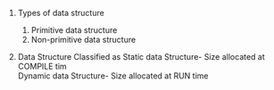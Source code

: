 1. Types of data structure
	1. Primitive data structure
	2. Non-primitive data structure

2. Data Structure Classified as
	Static data Structure- Size allocated at COMPILE tim	
	Dynamic data Structure- Size allocated at RUN time


		
		
	


 
